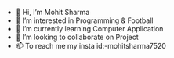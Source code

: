 - 👋 Hi, I’m Mohit Sharma
- 👀 I’m interested in Programming & Football
- 🌱 I’m currently learning Computer Application
- 💞️ I’m looking to collaborate on Project
- 📫 To reach me my insta id:-mohitsharma7520

<!---
Talk is Cheap,Show Me Code
--->
